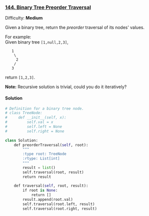 ### [144\. Binary Tree Preorder Traversal](https://leetcode.com/problems/binary-tree-preorder-traversal/description/)

Difficulty: **Medium**



Given a binary tree, return the _preorder_ traversal of its nodes' values.

For example:  
Given binary tree `[1,null,2,3]`,  

```
   1
    \
     2
    /
   3
```

return `[1,2,3]`.

**Note:** Recursive solution is trivial, could you do it iteratively?



#### Solution
```python
# Definition for a binary tree node.
# class TreeNode:
#     def __init__(self, x):
#         self.val = x
#         self.left = None
#         self.right = None
​
class Solution:
    def preorderTraversal(self, root):
        """
        :type root: TreeNode
        :rtype: List[int]
        """
        result = list()
        self.traversal(root, result)
        return result
        
    def traversal(self, root, result):
        if root is None:
            return []
        result.append(root.val)
        self.traversal(root.left, result)
        self.traversal(root.right, result)
        
```